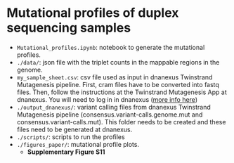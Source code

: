 # Mutational profiles of duplex sequencing samples
- ```Mutational_profiles.ipynb```: notebook to generate the mutational profiles.
- ```./data/```: json file with the triplet counts in the mappable regions in the genome.
- ```my_sample_sheet.csv```: csv file used as input in dnanexus Twinstrand Mutagenesis pipeline. First, cram files have to be converted into fastq files.
Then, follow the instructions at the Twinstrand Mutagenesis App at dnanexus. You will need to log in in dnanexus ([more info here](https://twinstrandbio.com/wp-content/uploads/TwinStrand-Mutagenesis-Brochure-V2.pdf))
- ```./output_dnanexus/```: variant calling files from dnanexus Twinstrand Mutagenesis pipeline (consensus.variant-calls.genome.mut and consensus.variant-calls.mut). This folder needs to be created and these files need to be generated at dnanexus.
- ```./scripts/```: scripts to run the profiles
- ```./figures_paper/```: mutational profile plots.
  - **Supplementary Figure S11**
